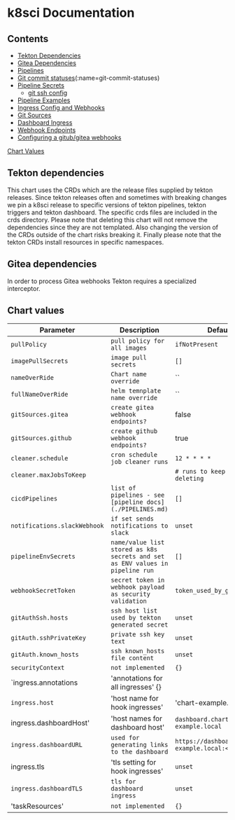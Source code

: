 # k8sci Documentation

## Contents

* [Tekton Dependencies](#tekton-dependencies)
* [Gitea Dependencies](#gitea-dependencies)
* [Pipelines](./PIPELINES.md)
* [Git commit statuses](./PIPELINES.md)(:name=git-commit-statuses)
* [Pipeline Secrets](./PIPELINES.md#secrets)
    * [git ssh config](./PIPELINES.md#ssh-config)
* [Pipeline Examples](./PIPELINES.md#examples)
* [Ingress Config and Webhooks](./INGRESS_ENDPOINTS.md#ingress-config)
* [Git Sources](./INGRESS_ENDPOINTS.md#git-sources)
* [Dashboard Ingress](./INGRESS_ENDPOINTS.md)
* [Webhook Endpoints](./INGRESS_ENDPOINTS.md)
* [Configuring a gitub/gitea webhooks](./INGRESS_ENDPOINTS.md#gitea-and-github-webhook-configuration)


[Chart Values](#chart-values)

## Tekton dependencies
This chart uses the CRDs which are the release files supplied by tekton releases. Since tekton releases often and sometimes with breaking changes we pin a k8sci release to specific versions of tekton pipelines, tekton triggers and tekton dashboard. The specific crds files are included in the crds directory. Please note that deleting this chart will not remove the dependencies since they are not templated. Also changing the version of the CRDs outside of the chart risks breaking it. Finally please note that the tekton CRDs install resources in specific namespaces.

## Gitea dependencies
In order to process Gitea webhooks Tekton requires a specialized interceptor.

## Chart values
| Parameter | Description | Default |
| ----------------------- | --------------------------------------------- | ---------------------------------------------------------- |
| `pullPolicy` | `pull policy for all images` | `ifNotPresent` |
| `imagePullSecrets` | `image pull secrets` | `[]` |
| `nameOverRide` | `Chart name override` | `` |
| `fullNameOverRide` | `helm temnplate name override` | `` |
| `gitSources.gitea` | `create gitea webhook endpoints?` | false |
| `gitSources.github` | `create github webhook endpoints?` | true |
| `cleaner.schedule` | `cron schedule job cleaner runs` | `12 * * * *` |
| `cleaner.maxJobsToKeep` | | `# runs to keep when deleting` | `200` |
| `cicdPipelines` | `list of pipelines - see [pipeline docs](./PIPELINES.md)` | `[]` |
| `notifications.slackWebhook` | `if set sends notifications to slack` | `unset` |
| `pipelineEnvSecrets` | `name/value list stored as k8s secrets and set as ENV values in pipeline run` | `[]` |
| `webhookSecretToken` | `secret token in webhook payload as security validation` | `token_used_by_gihub/gitea` |
| `gitAuthSsh.hosts` | `ssh host list used by tekton generated secret` | `unset` |
| `gitAuth.sshPrivateKey` | `private ssh key text` | `unset` |
| `gitAuth.known_hosts` | `ssh known_hosts file content` | `unset` |
| `securityContext` | `not implemented` |  `{}` |
| `ingress.annotations | 'annotations for all ingresses' {}
| `ingress.host` | 'host name for hook ingresses' | 'chart-example.local` |
| ingress.dashboardHost' | 'host names for dashboard host' | `dashboard.chart-example.local` |
| `ingress.dashboardURL` | `used for generating links to the dashboard` | `https://dashboard.chart-example.local:<PORT>` |
| ingress.tls | 'tls setting for hook ingresses' | `unset` |
| `ingress.dashboardTLS` | `tls for dashboard ingress` | `unset` |
| 'taskResources' | `not implemented` |  `{}` |
